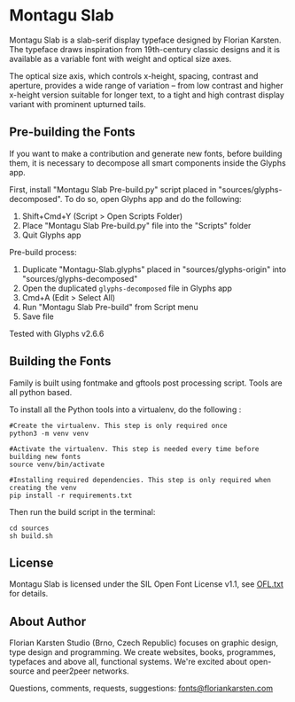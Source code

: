 # Montagu Slab

Montagu Slab is a slab-serif display typeface designed by Florian Karsten. The typeface draws inspiration from 19th-century classic designs and it is available as a variable font with weight and optical size axes.

The optical size axis, which controls x-height, spacing, contrast and aperture, provides a wide range of variation – from low contrast and higher x-height version suitable for longer text, to a tight and high contrast display variant with prominent upturned tails.

## Pre-building the Fonts

If you want to make a contribution and generate new fonts, before building them, it is necessary to decompose all smart components inside the Glyphs app.

First, install "Montagu Slab Pre-build.py" script placed in "sources/glyphs-decomposed". To do so, open Glyphs app and do the following:

1. Shift+Cmd+Y (Script > Open Scripts Folder)
2. Place "Montagu Slab Pre-build.py" file into the "Scripts" folder
3. Quit Glyphs app

Pre-build process:

1. Duplicate "Montagu-Slab.glyphs" placed in "sources/glyphs-origin" into "sources/glyphs-decomposed"
2. Open the duplicated `glyphs-decomposed` file in Glyphs app
3. Cmd+A (Edit > Select All)
4. Run "Montagu Slab Pre-build" from Script menu
5. Save file

Tested with Glyphs v2.6.6

## Building the Fonts

Family is built using fontmake and gftools post processing script. Tools are all python based.

To install all the Python tools into a virtualenv, do the following :

```
#Create the virtualenv. This step is only required once
python3 -m venv venv 

#Activate the virtualenv. This step is needed every time before building new fonts
source venv/bin/activate 

#Installing required dependencies. This step is only required when creating the venv
pip install -r requirements.txt
```

Then run the build script in the terminal:

```
cd sources
sh build.sh
```

## License

Montagu Slab is licensed under the SIL Open Font License v1.1, see [OFL.txt](OFL.txt) for details.

## About Author

Florian Karsten Studio (Brno, Czech Republic) focuses on graphic design, type design and programming. We create websites, books, programmes, typefaces and above all, functional systems. We're excited about open-source and peer2peer networks.

Questions, comments, requests, suggestions: fonts@floriankarsten.com
